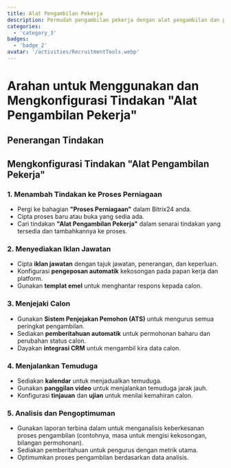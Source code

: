 ```yaml
---
title: Alat Pengambilan Pekerja
description: Permudah pengambilan pekerja dengan alat pengambilan dan penjejakan pemohon yang canggih.
categories: 
  - 'category_3'
badges: 
  - 'badge_2'
avatar: '/activities/RecruitmentTools.webp'
---
```

# Arahan untuk Menggunakan dan Mengkonfigurasi Tindakan "Alat Pengambilan Pekerja"

## Penerangan Tindakan

## **Mengkonfigurasi Tindakan "Alat Pengambilan Pekerja"**

### 1. Menambah Tindakan ke Proses Perniagaan
- Pergi ke bahagian **"Proses Perniagaan"** dalam Bitrix24 anda.
- Cipta proses baru atau buka yang sedia ada.
- Cari tindakan **"Alat Pengambilan Pekerja"** dalam senarai tindakan yang tersedia dan tambahkannya ke proses.

### 2. Menyediakan Iklan Jawatan
- Cipta **iklan jawatan** dengan tajuk jawatan, penerangan, dan keperluan.
- Konfigurasi **pengeposan automatik** kekosongan pada papan kerja dan platform.
- Gunakan **templat emel** untuk menghantar respons kepada calon.

### 3. Menjejaki Calon
- Gunakan **Sistem Penjejakan Pemohon (ATS)** untuk mengurus semua peringkat pengambilan.
- Sediakan **pemberitahuan automatik** untuk permohonan baharu dan perubahan status calon.
- Dayakan **integrasi CRM** untuk mengambil kira data calon.

### 4. Menjalankan Temuduga
- Sediakan **kalendar** untuk menjadualkan temuduga.
- Gunakan **panggilan video** untuk menjalankan temuduga jarak jauh.
- Konfigurasi **tinjauan** dan **ujian** untuk menilai kemahiran calon.

### 5. Analisis dan Pengoptimuman
- Gunakan laporan terbina dalam untuk menganalisis keberkesanan proses pengambilan (contohnya, masa untuk mengisi kekosongan, bilangan permohonan).
- Sediakan pemberitahuan untuk pengurus dengan metrik utama.
- Optimumkan proses pengambilan berdasarkan data analisis.